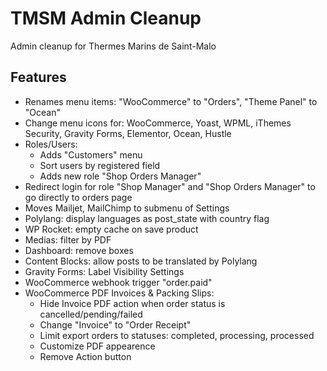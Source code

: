 TMSM Admin Cleanup
=================

Admin cleanup for Thermes Marins de Saint-Malo

Features
-----------

* Renames menu items: "WooCommerce" to "Orders", "Theme Panel" to "Ocean"
* Change menu icons for: WooCommerce, Yoast, WPML, iThemes Security, Gravity Forms, Elementor, Ocean, Hustle
* Roles/Users:
    * Adds "Customers" menu
    * Sort users by registered field
    * Adds new role "Shop Orders Manager"
* Redirect login for role "Shop Manager" and "Shop Orders Manager" to go directly to orders page
* Moves Mailjet, MailChimp to submenu of Settings
* Polylang: display languages as post_state with country flag
* WP Rocket: empty cache on save product
* Medias: filter by PDF
* Dashboard: remove boxes
* Content Blocks: allow posts to be translated by Polylang
* Gravity Forms: Label Visibility Settings
* WooCommerce webhook trigger "order.paid"
* WooCommerce PDF Invoices & Packing Slips: 
    * Hide Invoice PDF action when order status is cancelled/pending/failed
    * Change "Invoice" to "Order Receipt"
    * Limit export orders to statuses: completed, processing, processed
    * Customize PDF appearence
    * Remove Action button